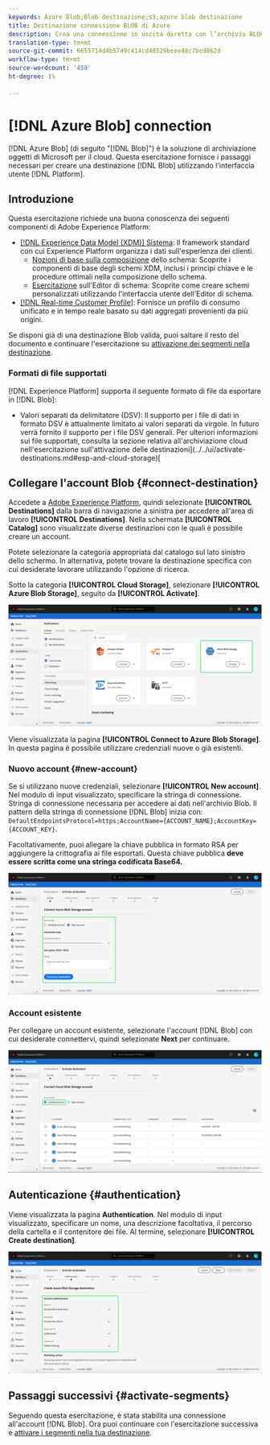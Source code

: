 ```yaml
---
keywords: Azure Blob;Blob destinazione;s3;azure blob destinazione
title: Destinazione connessione BLOB di Azure
description: Crea una connessione in uscita diretta con l’archivio BLOB di Azure per esportare periodicamente file di dati CSV o delimitati da tabulazioni da Adobe Experience Platform.
translation-type: tm+mt
source-git-commit: 6655714d4b57d9c414cd40529bcee48c7bcd862d
workflow-type: tm+mt
source-wordcount: '459'
ht-degree: 1%

---
```



# [!DNL Azure Blob] connection

[!DNL Azure Blob] (di seguito &quot;[!DNL Blob]&quot;) è la soluzione di archiviazione oggetti di Microsoft per il cloud. Questa esercitazione fornisce i passaggi necessari per creare una destinazione [!DNL Blob] utilizzando l&#39;interfaccia utente [!DNL Platform].

## Introduzione

Questa esercitazione richiede una buona conoscenza dei seguenti componenti di Adobe Experience Platform:

- [[!DNL Experience Data Model (XDM)] Sistema](../../../xdm/home.md): Il framework standard con cui  Experience Platform organizza i dati sull&#39;esperienza dei clienti.
   - [Nozioni di base sulla composizione](../../../xdm/schema/composition.md) dello schema: Scoprite i componenti di base degli schemi XDM, inclusi i principi chiave e le procedure ottimali nella composizione dello schema.
   - [Esercitazione](../../../xdm/tutorials/create-schema-ui.md) sull&#39;Editor di schema: Scoprite come creare schemi personalizzati utilizzando l&#39;interfaccia utente dell&#39;Editor di schema.
- [[!DNL Real-time Customer Profile]](../../../profile/home.md): Fornisce un profilo di consumo unificato e in tempo reale basato su dati aggregati provenienti da più origini.

Se disponi già di una destinazione Blob valida, puoi saltare il resto del documento e continuare l&#39;esercitazione su [attivazione dei segmenti nella destinazione](../../ui/activate-destinations.md).

### Formati di file supportati

[!DNL Experience Platform] supporta il seguente formato di file da esportare in  [!DNL Blob]:

- Valori separati da delimitatore (DSV): Il supporto per i file di dati in formato DSV è attualmente limitato ai valori separati da virgole. In futuro verrà fornito il supporto per i file DSV generali. Per ulteriori informazioni sui file supportati, consulta la sezione relativa all&#39;archiviazione cloud nell&#39;esercitazione sull&#39;attivazione delle destinazioni](../../ui/activate-destinations.md#esp-and-cloud-storage)[

## Collegare l&#39;account Blob {#connect-destination}

Accedete a [Adobe Experience Platform](https://platform.adobe.com), quindi selezionate **[!UICONTROL Destinations]** dalla barra di navigazione a sinistra per accedere all&#39;area di lavoro **[!UICONTROL Destinations]**. Nella schermata **[!UICONTROL Catalog]** sono visualizzate diverse destinazioni con le quali è possibile creare un account.

Potete selezionare la categoria appropriata dal catalogo sul lato sinistro dello schermo. In alternativa, potete trovare la destinazione specifica con cui desiderate lavorare utilizzando l&#39;opzione di ricerca.

Sotto la categoria **[!UICONTROL Cloud Storage]**, selezionare **[!UICONTROL Azure Blob Storage]**, seguito da **[!UICONTROL Activate]**.

![Catalogo](../../assets/catalog/cloud-storage/blob/catalog.png)

Viene visualizzata la pagina **[!UICONTROL Connect to Azure Blob Storage]**. In questa pagina è possibile utilizzare credenziali nuove o già esistenti.

### Nuovo account {#new-account}

Se si utilizzano nuove credenziali, selezionare **[!UICONTROL New account]**. Nel modulo di input visualizzato, specificare la stringa di connessione. Stringa di connessione necessaria per accedere ai dati nell&#39;archivio Blob. Il pattern della stringa di connessione [!DNL Blob] inizia con: `DefaultEndpointsProtocol=https;AccountName={ACCOUNT_NAME};AccountKey={ACCOUNT_KEY}`.

Facoltativamente, puoi allegare la chiave pubblica in formato RSA per aggiungere la crittografia ai file esportati. Questa chiave pubblica **deve essere scritta come una stringa codificata Base64.**

![Nuovo account](../../assets/catalog/cloud-storage/blob/new.png)

### Account esistente

Per collegare un account esistente, selezionate l&#39;account [!DNL Blob] con cui desiderate connettervi, quindi selezionate **Next** per continuare.

![Account esistente](../../assets/catalog/cloud-storage/blob/existing.png)

## Autenticazione {#authentication}

Viene visualizzata la pagina **Authentication**. Nel modulo di input visualizzato, specificare un nome, una descrizione facoltativa, il percorso della cartella e il contenitore dei file. Al termine, selezionare **[!UICONTROL Create destination]**.

![Autenticazione](../../assets/catalog/cloud-storage/blob/authentication.png)

## Passaggi successivi {#activate-segments}

Seguendo questa esercitazione, è stata stabilita una connessione all&#39;account [!DNL Blob]. Ora puoi continuare con l&#39;esercitazione successiva e [attivare i segmenti nella tua destinazione](../../ui/activate-destinations.md).
